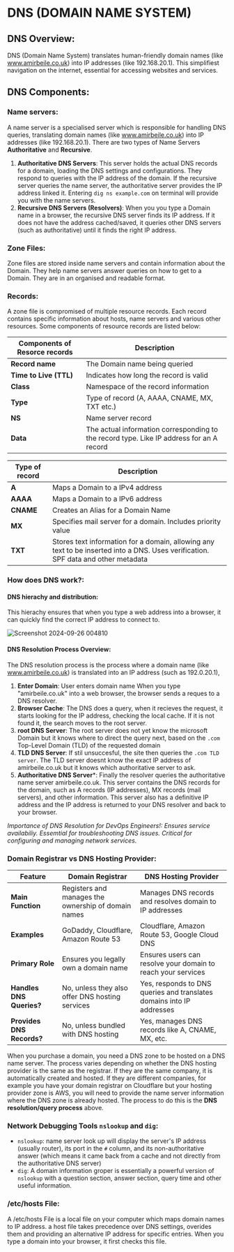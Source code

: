 # **DNS (DOMAIN NAME SYSTEM)**

## **DNS Overview**:
DNS (Domain Name System) translates human-friendly domain names (like www.amirbeile.co.uk) into IP addresses (like 192.168.20.1). This simplifiest navigation on the internet, essential for accessing websites and services.

## **DNS Components**:

### **Name servers**: 
A name server is a specialised server which is responsible for handling DNS queries, translating domain names (like www.amirbeile.co.uk) into IP addresses (like 192.168.20.1). There are two types of Name Servers **Authoritative** and **Recursive**.

1) **Authoritative DNS Servers**: This server holds the actual DNS records for a domain, loading the DNS settings and configurations. They respond to queries with the IP address of the domain. If the recursive server queries the name server, the authoritative server provides the IP address linked it. Entering `dig ns example.com` on terminal will provide you with the name servers.
2) **Recursive DNS Servers (Resolvers)**:
When you you type a Domain name in a browser, the recursive DNS server finds its IP address. If it does not have the address cached/saved, it queries other DNS servers (such as authoritative) until it finds the right IP address.

### **Zone Files**: 
Zone files are stored inside name servers and contain information about the Domain. They help name servers answer queries on how to get to a Domain. They are in an organised and readable format.

### **Records**: 
A zone file is compromised of multiple resource records. Each record contains specific information about hosts, name servers and various other resources. Some components of resource records are listed below:

| **Components of Resorce records**    | **Description** |
|---|---|
| **Record name**         |  The Domain name being queried  |
| **Time to Live (TTL)**  |  Indicates how long the record is valid  |
| **Class**               |  Namespace of the record information  |
| **Type**                |  Type of record (A, AAAA, CNAME, MX, TXT etc.) |
| **NS**                  |  Name server record  |
| **Data**                |  The actual information corresponding to the record type. Like IP address for an A record  |

| **Type of record**    | **Description** |
|---|---|
| **A**         |  Maps a Domain to a IPv4 address  |
| **AAAA**  |  Maps a Domain to a IPv6 address  |
| **CNAME**               |  Creates an Alias for a Domain Name  |
| **MX**                |  Specifies mail server for a domain. Includes priority value |
| **TXT**                  |  Stores text information for a domain, allowing any text to be inserted into a DNS. Uses verification. SPF data and other metadata   |

### **How does DNS work?**: 
#### **DNS hierachy and distribution**: 
This hierachy ensures that when you type a web address into a browser, it can quickly find the correct IP address to connect to.

![Screenshot 2024-09-26 004810](https://github.com/user-attachments/assets/bb2d633f-39b8-4cef-be29-d589511f2985)

#### **DNS Resolution Process Overview**: 
The DNS resolution process is the process where a domain name (like www.amirbeile.co.uk) is translated into an IP address (such as 192.0.20.1),
1) **Enter Domain**: User enters domain name When you type "amirbeile.co.uk" into a web browser, the browser sends a reques to a DNS resolver. 
2) **Browser Cache**: The DNS does a query, when it recieves the request, it starts looking for the IP address, checking the local cache. If it is not found it, the search moves to the root server. 
3) **root DNS Server**: The root server does not yet know the microsoft Domain but it knows where to direct the query next, based on the `.com` Top-Level Domain (TLD) of the requested domain
4) **TLD DNS Server**: If stil unsuccesful, the site then queries the `.com TLD server`. The TLD server doesnt know the exact IP address of amirbeile.co.uk but it knows which authoritative server to ask. 
5) **Authoritative DNS Server***: Finally the resolver queries the authoritative name server amirbeile.co.uk. This server contains the DNS records for the domain, such as A records (IP addresses), MX records (mail servers), and other information. This server also has a definitive IP address and the IP address is returned to your DNS resolver and back to your browser.

*Importance of DNS Resolution for DevOps Engineers!: Ensures service availabiliy. Essemtial for troubleshooting DNS issues. Critical for configuring and managing network services.*

### **Domain Registrar vs DNS Hosting Provider**:

| **Feature**              | **Domain Registrar**                                | **DNS Hosting Provider**                        |
|---|---|---|
| **Main Function**        | Registers and manages the ownership of domain names | Manages DNS records and resolves domain to IP addresses |
| **Examples**             | GoDaddy, Cloudflare, Amazon Route 53                | Cloudflare, Amazon Route 53, Google Cloud DNS           |
| **Primary Role**         | Ensures you legally own a domain name               | Ensures users can resolve your domain to reach your services |
| **Handles DNS Queries?** | No, unless they also offer DNS hosting services     | Yes, responds to DNS queries and translates domains into IP addresses  |
| **Provides DNS Records?**| No, unless bundled with DNS hosting                 | Yes, manages DNS records like A, CNAME, MX, etc.        |

When you purchase a domain, you need a DNS zone to be hosted on a DNS name server. The process varies depending on whether the DNS hosting provider is the same as the registrar. If they are the same company, it is automatically created and hosted. If they are different companies, for example you have your domain registrar on Cloudflare but your hosting provider zone is AWS, you will need to provide the name server information where the DNS zone is already hosted. The process to do this is the **DNS resolution/query process** above.

### **Network Debugging Tools `nslookup` and `dig`**:

- `nslookup`: name server look up will display the server's IP address (usually router), its port in the `#` column, and its non-authoritative answer (which means it came back from a cache and not directly from the authoritative DNS server)
- `dig`: A domain information groper is essentially a powerful version of `nslookup` with a question section, answer section, query time and other useful information.

### **/etc/hosts File**:
A /etc/hosts File is a local file on your computer which maps domain names to IP address. a host file takes precedence over DNS settings, overides them and providing an alternative IP address for specific entries. When you type a domain into your browser, it first checks this file.